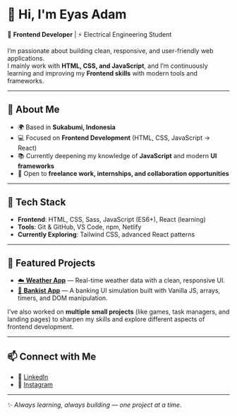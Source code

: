 # 👋 Hi, I'm Eyas Adam  

🎨 **Frontend Developer** | ⚡ Electrical Engineering Student  

I’m passionate about building clean, responsive, and user-friendly web applications.  
I mainly work with **HTML, CSS, and JavaScript**, and I’m continuously learning and improving my **Frontend skills** with modern tools and frameworks.  

---

## 🚀 About Me  
- 🌍 Based in **Sukabumi, Indonesia**  
- 💻 Focused on **Frontend Development** (HTML, CSS, JavaScript → React)  
- 📚 Currently deepening my knowledge of **JavaScript** and modern **UI frameworks**  
- 🤝 Open to **freelance work, internships, and collaboration opportunities**  

---

## 🧰 Tech Stack  
- **Frontend**: HTML, CSS, Sass, JavaScript (ES6+), React (learning)  
- **Tools**: Git & GitHub, VS Code, npm, Netlify  
- **Currently Exploring**: Tailwind CSS, advanced React patterns  

---

## 📌 Featured Projects  
- [☁️ **Weather App**](https://weather-app-eyas.netlify.app/) — Real-time weather data with a clean, responsive UI.  
- [🏦 **Bankist App**](https://bankist-eyas.netlify.app/) — A banking UI simulation built with Vanilla JS, arrays, timers, and DOM manipulation.  

I’ve also worked on **multiple small projects** (like games, task managers, and landing pages) to sharpen my skills and explore different aspects of frontend development.  

---

## 📫 Connect with Me  
- 💼 [LinkedIn]([https://www.linkedin.com/in/eyas-adam-elfaki](https://www.linkedin.com/in/eyas-adam-20a168230?utm_source=share&utm_campaign=share_via&utm_content=profile&utm_medium=android_app))  
- 📸 [Instagram]([https://www.instagram.com/eyas.adam.elfaki](https://www.instagram.com/eyas.adam?igsh=MXV4ZW91NzNqeDRrNg==))  

---

✨ *Always learning, always building — one project at a time.*
